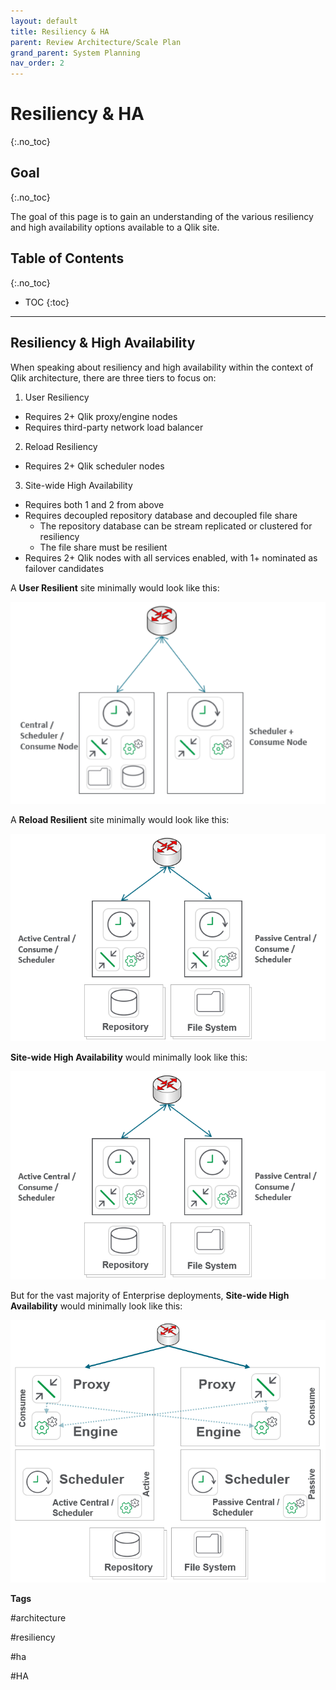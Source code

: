 ```yaml
---
layout: default
title: Resiliency & HA
parent: Review Architecture/Scale Plan
grand_parent: System Planning
nav_order: 2
---
```


# Resiliency & HA
{:.no_toc}

## Goal
{:.no_toc}

The goal of this page is to gain an understanding of the various resiliency and high availability options available to a Qlik site.

## Table of Contents
{:.no_toc}

* TOC
{:toc}

-------------------------

## Resiliency & High Availability

When speaking about resiliency and high availability within the context of Qlik architecture, there are three tiers to focus on:

1. User Resiliency
  - Requires 2+ Qlik proxy/engine nodes
  - Requires third-party network load balancer
  
2. Reload Resiliency
  - Requires 2+ Qlik scheduler nodes
  
3. Site-wide High Availability
  - Requires both 1 and 2 from above
  - Requires decoupled repository database and decoupled file share
    - The repository database can be stream replicated or clustered for resiliency
    - The file share must be resilient
  - Requires 2+ Qlik nodes with all services enabled, with 1+ nominated as failover candidates
  
A **User Resilient** site minimally would look like this:

![architecture-user_resilient.png](images/architecture-user_resilient.png)

A **Reload Resilient** site minimally would look like this:

![architecture-reload_resilient.png](images/architecture-reload_resilient.png)

**Site-wide High Availability** would minimally look like this:

![architecture-site_resilient.png](images/architecture-reload_resilient.png)

But for the vast majority of Enterprise deployments, **Site-wide High Availability** would minimally look like this:

![architecture-site_resilient.png](images/architecture-site_resilient-enterprise.png)

**Tags**

#architecture

#resiliency

#ha

#HA

&nbsp;
